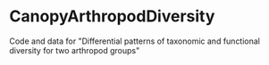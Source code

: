 # CanopyArthropodDiversity
Code and data for "Differential patterns of taxonomic and functional diversity for two arthropod groups"

